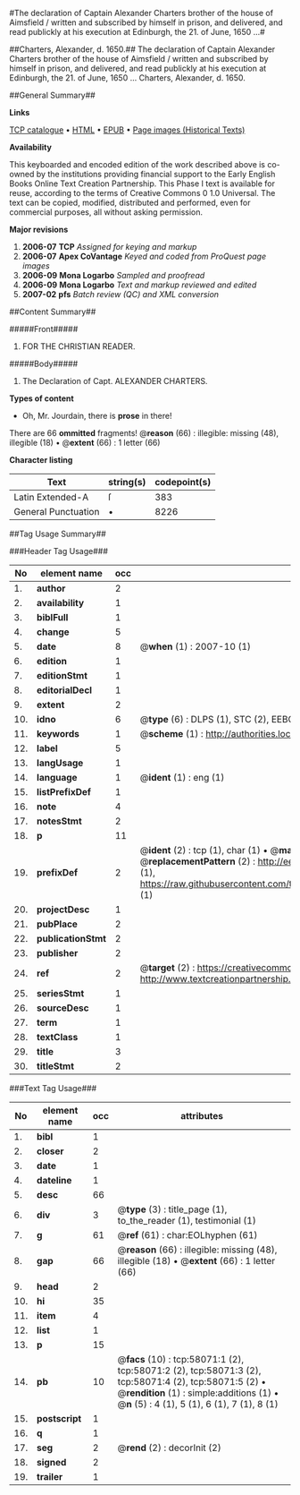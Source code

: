 #The declaration of Captain Alexander Charters brother of the house of Aimsfield / written and subscribed by himself in prison, and delivered, and read publickly at his execution at Edinburgh, the 21. of June, 1650 ...#

##Charters, Alexander, d. 1650.##
The declaration of Captain Alexander Charters brother of the house of Aimsfield / written and subscribed by himself in prison, and delivered, and read publickly at his execution at Edinburgh, the 21. of June, 1650 ...
Charters, Alexander, d. 1650.

##General Summary##

**Links**

[TCP catalogue](http://www.ota.ox.ac.uk/tcp/)  • 
[HTML](http://tei.it.ox.ac.uk/tcp/Texts-HTML/free/A32/A32739.html)  • 
[EPUB](http://tei.it.ox.ac.uk/tcp/Texts-EPUB/free/A32/A32739.epub) • 
[Page images (Historical Texts)](https://data.historicaltexts.jisc.ac.uk/view?pubId=eebo-12265935e&pageId=eebo-12265935e-58071-1)

**Availability**

This keyboarded and encoded edition of the
	       work described above is co-owned by the institutions
	       providing financial support to the Early English Books
	       Online Text Creation Partnership. This Phase I text is
	       available for reuse, according to the terms of Creative
	       Commons 0 1.0 Universal. The text can be copied,
	       modified, distributed and performed, even for
	       commercial purposes, all without asking permission.

**Major revisions**

1. __2006-07__ __TCP__ *Assigned for keying and markup*
1. __2006-07__ __Apex CoVantage__ *Keyed and coded from ProQuest page images*
1. __2006-09__ __Mona Logarbo__ *Sampled and proofread*
1. __2006-09__ __Mona Logarbo__ *Text and markup reviewed and edited*
1. __2007-02__ __pfs__ *Batch review (QC) and XML conversion*

##Content Summary##

#####Front#####

1. FOR THE CHRISTIAN READER.

#####Body#####

1. The Declaration of Capt. ALEXANDER CHARTERS.

**Types of content**

  * Oh, Mr. Jourdain, there is **prose** in there!

There are 66 **ommitted** fragments! 
 @__reason__ (66) : illegible: missing (48), illegible (18)  •  @__extent__ (66) : 1 letter (66)

**Character listing**


|Text|string(s)|codepoint(s)|
|---|---|---|
|Latin Extended-A|ſ|383|
|General Punctuation|•|8226|

##Tag Usage Summary##

###Header Tag Usage###

|No|element name|occ|attributes|
|---|---|---|---|
|1.|__author__|2||
|2.|__availability__|1||
|3.|__biblFull__|1||
|4.|__change__|5||
|5.|__date__|8| @__when__ (1) : 2007-10 (1)|
|6.|__edition__|1||
|7.|__editionStmt__|1||
|8.|__editorialDecl__|1||
|9.|__extent__|2||
|10.|__idno__|6| @__type__ (6) : DLPS (1), STC (2), EEBO-CITATION (1), OCLC (1), VID (1)|
|11.|__keywords__|1| @__scheme__ (1) : http://authorities.loc.gov/ (1)|
|12.|__label__|5||
|13.|__langUsage__|1||
|14.|__language__|1| @__ident__ (1) : eng (1)|
|15.|__listPrefixDef__|1||
|16.|__note__|4||
|17.|__notesStmt__|2||
|18.|__p__|11||
|19.|__prefixDef__|2| @__ident__ (2) : tcp (1), char (1)  •  @__matchPattern__ (2) : ([0-9\-]+):([0-9IVX]+) (1), (.+) (1)  •  @__replacementPattern__ (2) : http://eebo.chadwyck.com/downloadtiff?vid=$1&page=$2 (1), https://raw.githubusercontent.com/textcreationpartnership/Texts/master/tcpchars.xml#$1 (1)|
|20.|__projectDesc__|1||
|21.|__pubPlace__|2||
|22.|__publicationStmt__|2||
|23.|__publisher__|2||
|24.|__ref__|2| @__target__ (2) : https://creativecommons.org/publicdomain/zero/1.0/ (1), http://www.textcreationpartnership.org/docs/. (1)|
|25.|__seriesStmt__|1||
|26.|__sourceDesc__|1||
|27.|__term__|1||
|28.|__textClass__|1||
|29.|__title__|3||
|30.|__titleStmt__|2||


###Text Tag Usage###

|No|element name|occ|attributes|
|---|---|---|---|
|1.|__bibl__|1||
|2.|__closer__|2||
|3.|__date__|1||
|4.|__dateline__|1||
|5.|__desc__|66||
|6.|__div__|3| @__type__ (3) : title_page (1), to_the_reader (1), testimonial (1)|
|7.|__g__|61| @__ref__ (61) : char:EOLhyphen (61)|
|8.|__gap__|66| @__reason__ (66) : illegible: missing (48), illegible (18)  •  @__extent__ (66) : 1 letter (66)|
|9.|__head__|2||
|10.|__hi__|35||
|11.|__item__|4||
|12.|__list__|1||
|13.|__p__|15||
|14.|__pb__|10| @__facs__ (10) : tcp:58071:1 (2), tcp:58071:2 (2), tcp:58071:3 (2), tcp:58071:4 (2), tcp:58071:5 (2)  •  @__rendition__ (1) : simple:additions (1)  •  @__n__ (5) : 4 (1), 5 (1), 6 (1), 7 (1), 8 (1)|
|15.|__postscript__|1||
|16.|__q__|1||
|17.|__seg__|2| @__rend__ (2) : decorInit (2)|
|18.|__signed__|2||
|19.|__trailer__|1||
